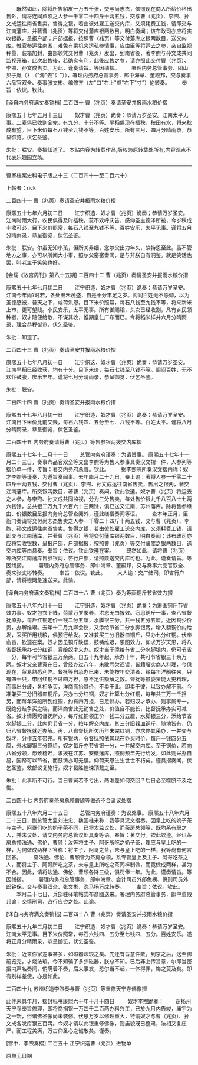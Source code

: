 <!-- { "loadSidebar": true } -->
　　既然如此，除将所售貂皮一万五千张，交与尚志杰，依照现在商人所给价格出售外，请将连同芦须之人参一千零二十四斤十两五钱，交与曹（兆页）、李煦、孙文成运往南省售卖。售得之银，若由彼处雇工送交内库，又须耗费工钱，请即交与江南藩库，并著曹（兆页）等将交付藩库银两数目，明白奏闻；该布政司亦应将实收银数，呈报户部；户部据报，按照曹（兆页）等交付藩库之银两数目，送交内库。惟官参运往南省，难免有乘机夹运私参情事，应由臣等将运去之参，亲自监视秤量，装箱加封，由部领凭交付曹（兆页）发出，到南省後，著李煦与孙文成共同监视开箱，此次出售後，若确实有利，此後应售之参，请亦照此交付曹（兆页）、李煦、孙文成售卖。为此，谨奏请旨。等因缮摺。 
　　署理内务总管事务．固山贝子胤（衤（"淘"去"氵"）），署理内务府总管事务．郎中海章、董殿邦，交与奏事六品官双全、奏事张文彬、编修齐（左"口"右上"爪"右下"寸"）伦转奏。 
　　奉旨：依议。钦此。 


[译自内务府满丈奏销档] 
二百四十 曹（兆页）奏请圣安并报雨水粮价摺 


康熙五十七年五月十三日 
　　奴才曹（兆页）跪奏：恭请万岁圣安。江南太平无事。二麦俱已收割全完，有九分、十分不等。早稻俱现在插秧，秧田有水，将来秋成有望。目下米价每石八钱至九钱不等，百姓安乐。所有三月、四月分晴雨录，恭呈御览。伏乞圣鉴。 

朱批：朕安。奏摺知道了。 
本贴内容为转载作品,版权为原转载处所有,内容观点不代表乐趣园立场。
________________________________________
曹家档案史料电子版之十三（二百四十一至二百六十） 

上帖者：rick 

二百四十一 曹（兆页）奏请圣安并报雨水粮价摺 


康熙五十七年六月初二日 
　　江宁织造．奴才曹（兆页）跪奏；恭请万岁圣安。江南时雨大行，农民俱得及时插秧，莫不欢呼庆告，感仰圣主德泽所被，今岁秋成丰收可必，目下米价照常，每石八钱至九钱不等，百姓安乐，太平无事。谨将五月分晴雨录，恭呈御览，伏乞圣鉴。 

朱批：朕安。尔虽无知小孩，但所关非细，念尔父出力年久，故特恩至此。虽不管地方之事，亦可以所闻大小事，照尔父密密奏闻，是与非朕自有洞鉴。就是笑话也罢，叫老主子笑笑也好。 


[会载《故宫周刊》第八十五期] 
二百四十二 曹（兆页）奏请圣安并报雨水粮价摺 


康熙五十七年七月初二日 
　　江宁织造．奴才曹（兆页）跪奏：恭请万岁圣安。江南今年雨?时若，各处田禾茂盛，自是十分丰足之岁。闾阎百姓无不感仰，以为圣德感被，普天之下，咸荷洪恩。目下米价照常，每石八钱至九钱不等，将来新米上市，更可望贱。小民安乐，太平无事。所有御赐稻，头次已经收割，凡有乡民领种者，奴才随便给散，不谋其收，惟期皇仁广布而已。今将稻米样并六月分晴雨录，理合恭程御览，伏乞圣鉴。 

朱批：知道了。 

二百四十三 曹（兆页）奏请圣安并报雨水粮价摺 


康熙五十七年八月初一日 
　　江宁织这．奴才曹（兆页）跪奏：恭请万岁圣安。江南早稻巳经收获，均有十分。目下米价，每石七钱至八钱不等。闾阎百姓，无不欢忭鼓腹，庆乐丰年。谨将七月分晴雨录，恭呈御览，伏乞圣鉴。 

朱批：朕安。 

二百四十四 曹（兆页）奏请圣安并报雨水粮价摺 


康熙五十七年八月初一日 
　　江宁织造．奴才曹（兆页）跪奏：恭请万岁圣安。江南目下米价比前又贱，每石六钱四、五分至七、八钱不等。百姓太平。谨将八月分晴雨录，恭呈御览，伏乞圣鉴。 

二百四十五 内务府奏请将曹（兆页）等售参银两拨交内库摺 


康熙五十七年十二月十一日 
　　总管内务府谨奏：为请旨事。 
康熙五十七年十一月二十三日，奏事六品官双全等交出李煦等为售人参事具奏汉文摺一件，人参列等摺价单一件，传旨：著交内务府总管。钦此。 
　　据李煦等所奏汉文摺内称：奴才李煦等谨奏，为遵旨奏闻事。去年腊月二十九日，奉上谕：著将人参一千零二十四斤十两五钱，交付曹（兆页）、李煦、孙文成运往南省售卖，售出之银两，著交江南藩库。所交银两数目，著曹（兆页）奏闻。钦此钦遵。奴才曹（兆页）将运去之人参，与李煦、孙文成共同监视，分为三分售卖，每处售价银九千八百八十七两六钱馀，总共银二万九千六百六十三两馀，俱已送交江南、苏州藩库。除将售参缘由、价银数目呈报内务府总管查阅外，谨此缮摺奏闻等语。 
　　查本年正月，臣衙门奏请将交付尚志杰售卖之人参一千零二十四斤十两五钱，交与曹（兆页）、李煦、孙文成运往南省售卖。售得之银，若由彼处雇工送交内库，又须耗费工钱，请即交与江南藩库，并著曹（兆页）等将交付藩库银两数目，明白奏闻；该布政司亦应将实收银数，呈报户部，户部据报，按照曹（兆页）等交付藩库之银两数目，送交内库等由具奏。奉旨：依议。钦此钦遵在案。 
　　既然如此，请将曹（兆页）等所交江南藩库售参银两，咨行户部，请照数送交内库可也。为此，谨奏请旨。等因缮摺。 
　　署理内务府总管事务．郎中海章、董殿邦，交与奏事六品官双全、奏来张丈彬转奏。 
　　奉旨：依议。钦此。 
　　大人谕：交广储司，即咨行户部，请将银两急速送来。此谕。 


[译自内务府满文奏销档] 
二百四十六 曹（兆页）奏为筹画铜斤节省效力摺 


康熙五十八年六月十一日 
　　江宁织造．奴才曹（兆页）跪奏：为筹画铜斤节省效力事。奴才包衣下贱，荷蒙万岁豢养，洪恩无由报效。窃思铜斤一事，查八省督抚原办，每斤红铜定价一钱二分五厘，水脚银三分，共一钱五分五厘。近因铜少价贵，办解维艰。去年十二月九卿会议，又添给节省二分水脚银两，增入额铜价内给发，采买所用钱粮，俱预行给发。又准兼买三分旧器皿铜斤，只办七分红铜。伏奉俞旨，钦遵在案。奴才因见铜斤缺误，鼓铸维艰，恩图效力，仰求万岁天恩，将八省督抚承办七分红铜，赏给奴才来办。奴才当于添给节省二分水脚银内，仍可节省一分，每年可节省银三万余两。自五十九年起，承办十年，共可节省银三十余万两。奴才父亲曹寅在日，曾经办过八年，未敢亏欠迟误，皆籍殷实商人料理，今俱现在，贸易熟悉利弊。督抚等自承办巳来，未能按年交清者，缘每年洋船往来，只有四十只，带回红铜不过四万担，原不足供额解之数。督抚等虽委贤能大吏料理，而事出分歧，各相争买，洋商高抬其价，不卖于此，即卖于彼，以致办解不前。今准兼买三分旧器皿铜斤，只办七分红铜，奴才计算七分红铜，每年共三万一千担另，而每年洋船所到红铜，约有四万担，已足供办。若归奴才承办，则事属专一，既绝分歧争买之端，而洋商舍此无销售之处，价值自不能长，比督抚承办实可减省。奴才情愿照督抚所办，每斤红铜领正价一钱二分五厘，水脚银三分，添给节省水脚银二分，此内仍节省一分，按年解交内库。其三分旧器皿铜斤，随地皆有，仍归八省督抚就近办解。再，八省督抚所欠历年未完红铜，亦求停其采办，一并交与奴才，分作五年带完。所有银两，令督抚照依其现在办买时价，每斤一钱四分五厘，外水脚银三分算给，奴才每斤亦节省银一分，一并解交内库。至于铜价，若向八省分领，恐致稽迟，求拨在江苏、安徽藩库，照例预年先行给发，如此则采办自易，国帑可以节省，而鼓铸亦可无误。仰荷天恩生生世世不朽矣。谨具摺奏闻，伏乞圣鉴，敕部议复施行，奴才曷胜惶悚顶戴之至。 

朱批：此事断不可行。当日曹寅若不亏出，两淮差如何交回？后日必至噬脐不及之悔。 

二百四十七 内务府奏茶房总领曹颀等做茶不合请议处摺 


康熙五十八年六月二十五日 
　　总管内务府谨奏：为议处事。 
康熙五十八年六月二十三日，副总管太监刘进忠、魏国柱来称：我等具汉文摺奏，因皇上吃的奶子茶与主子、阿哥们吃的奶子茶不同，已将太监议处，而茶房总领等，既均系有职之人，并未议处，请交内务府总管议处具奏等语。奉旨：著交付。钦此钦遵。经讯茶房总领法通、佛伦、曹颀：汝等将主子、阿哥所吃之奶子茶，理应与皇上吃的一样，为何做成两样？答称：将主子、阿哥之茶，未与皇上吃的一样，我等尚有何言回答。 
　　查法通、佛伦、曹颀皆为茶房总领，系专管皇上及主子、阿哥吃茶之人，而将主子、阿哥所吃之茶，未与皇上所吃之茶同样制做，而竟做成两样，甚为不合。因此，请将法通、佛伦、曹颀各降三级，俱罚俸一年。为此，谨奏请旨。等因缮摺。 
　　署理内务府总管事务．郎中海章、会计司员外郎色楞、慎刑司员外郎钟保，交与奏事双全、张文彬、洗马杨万成转奏。 
　　奉旨：依议。钦此。 
　　本月二十七日，兵部驻驿笔帖式布彦图送来。署理内务府总管事务．郎中董殿邦谕：交慎刑司，咨行应咨之处。此谕。 


[译自内务府满文奏销档] 
二百四十八 曹（兆页）奏请圣安并报雨水粮价摺 


康熙五十九年二月初二日 
　　江宁织造．奴才曹（兆页）跪奏：恭请万岁圣安。江南太平无事。目下米价照常，每石六钱四、五分至七钱四、五分。百姓安乐。遂将正月分晴雨录，恭呈御览，伏乞圣鉴。 

朱批：近来你家差事甚多，如磁器法琅之类。先还有旨意件数，到京之后，送至御前览完，才烧法琅。今不知骗了多少磁器，朕总不知。已后非上传旨意，尔即当密摺内声名奏闻，倘瞒着不奏，后来事发，恐尔当不起，一体得罪，悔之莫及矣。即有别样差使，亦是如此。 

二百四十九 苏州织造李煦奏与曹（兆页）等重修天宁寺佛像摺 


此件未具年月，摺封标书康熙六十年十月十四日 
　　 奴才李煦跪奏： 
　　窃扬州天宁寺奉旨修理，即将商捐银一万四千二百两办料兴工，已於九月内告竣，庙宇为之一新，但诸佛圣像尚未装修。伏思万岁以修理重大，特谕奴才与曹（兆页）、孙文成各发库银五百两。今奴才请以此银重修佛像，则庙貌既已整肃，法相又复庄严，而工程美满，万古仰圣心之诚敬矣。谨奏。 


[宫中．李煦奏摺] 
二百五十 江宁织造曹（兆页）进物单 


原单无日期 
